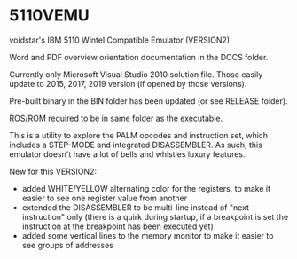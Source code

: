 # 5110VEMU
voidstar's IBM 5110 Wintel Compatible Emulator (VERSION2)

Word and PDF overview orientation documentation in the DOCS folder.

Currently only Microsoft Visual Studio 2010 solution file.  Those easily update to 2015, 2017, 2019 version (if opened by those versions).

Pre-built binary in the BIN folder has been updated (or see RELEASE folder).

ROS/ROM required to be in same folder as the executable.

This is a utility to explore the PALM opcodes and instruction set, which includes a STEP-MODE and integrated DISASSEMBLER.  As such, this emulator
doesn't have a lot of bells and whistles luxury features.

New for this VERSION2:

- added WHITE/YELLOW alternating color for the registers, to make it easier to see one register value from another
- extended the DISASSEMBLER to be multi-line instead of "next instruction" only (there is a quirk during startup, if a breakpoint is set the instruction at the breakpoint has been executed yet)
- added some vertical lines to the memory monitor to make it easier to see groups of addresses



